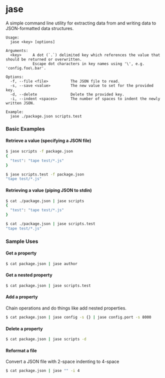 jase
====

A simple command line utility for extracting data from and writing data to JSON-formatted data structures.

```
Usage:
  jase <key> [options]

Arguments:
  <key>     A dot (`.`) delimited key which references the value that should be returned or overwritten.
            Escape dot characters in key names using '\', e.g. 'config.foo\.bar'.

Options:
  -f, --file <file>          The JSON file to read.
  -s, --save <value>         The new value to set for the provided key.
  -d, --delete               Delete the provided key.
  -i, --indent <spaces>      The number of spaces to indent the newly written JSON.

Example:
  jase ./package.json scripts.test

```

### Basic Examples

#### Retrieve a value (specifying a JSON file)
```bash
$ jase scripts -f package.json
{
  "test": "tape test/*.js"
}

$ jase scripts.test -f package.json
"tape test/*.js"
```

#### Retrieving a value (piping JSON to stdin)
```bash
$ cat ./package.json | jase scripts
{
  "test": "tape test/*.js"
}

$ cat ./package.json | jase scripts.test
"tape test/*.js"
```


### Sample Uses

#### Get a property
```bash
$ cat package.json | jase author
```

#### Get a nested property
```bash
$ cat package.json | jase scripts.test
```

#### Add a property
Chain operations and do things like add nested properties.
```bash
$ cat package.json | jase config -s {} | jase config.port -s 8000
```

#### Delete a property
```bash
$ cat package.json | jase scripts -d
```

#### Reformat a file
Convert a JSON file with 2-space indenting to 4-space
```bash
$ cat package.json | jase "" -i 4
```

